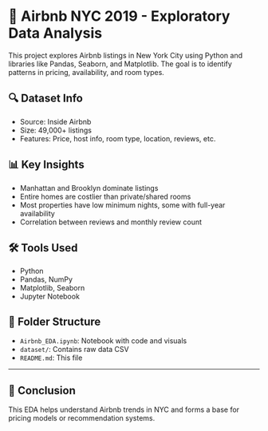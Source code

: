# 🏨 Airbnb NYC 2019 - Exploratory Data Analysis

This project explores Airbnb listings in New York City using Python and libraries like Pandas, Seaborn, and Matplotlib. The goal is to identify patterns in pricing, availability, and room types.

## 🔍 Dataset Info
- Source: Inside Airbnb
- Size: 49,000+ listings
- Features: Price, host info, room type, location, reviews, etc.

## 📊 Key Insights
- Manhattan and Brooklyn dominate listings
- Entire homes are costlier than private/shared rooms
- Most properties have low minimum nights, some with full-year availability
- Correlation between reviews and monthly review count

## 🛠️ Tools Used
- Python
- Pandas, NumPy
- Matplotlib, Seaborn
- Jupyter Notebook

## 📁 Folder Structure
- `Airbnb_EDA.ipynb`: Notebook with code and visuals
- `dataset/`: Contains raw data CSV
- `README.md`: This file

---

## 🧠 Conclusion
This EDA helps understand Airbnb trends in NYC and forms a base for pricing models or recommendation systems.
